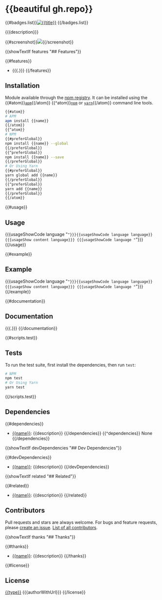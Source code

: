 # {{beautiful gh.repo}}

{{#badges.list}}[![{{title}}]({{{badge}}})]({{{url}}}) {{/badges.list}}

{{{description}}}

{{#screenshot}}![]({{{.}}}){{/screenshot}}

{{showTextIf features "## Features"}}

{{#features}}
- {{{.}}}
{{/features}}

## Installation

Module available through the [npm registry](https://www.npmjs.com/). It can be installed using the {{#atom}}[`apm`](https://github.com/atom/apm){{/atom}} {{^atom}}[`npm`](https://docs.npmjs.com/getting-started/installing-npm-packages-locally) or [`yarn`](https://yarnpkg.com/en/){{/atom}} command line tools.

```sh
{{#atom}}
# APM
apm install {{name}}
{{/atom}}
{{^atom}}
# NPM
{{#preferGlobal}}
npm install {{name}} --global
{{/preferGlobal}}
{{^preferGlobal}}
npm install {{name}} --save
{{/preferGlobal}}
# Or Using Yarn
{{#preferGlobal}}
yarn global add {{name}}
{{/preferGlobal}}
{{^preferGlobal}}
yarn add {{name}}
{{/preferGlobal}}
{{/atom}}
```

{{#usage}}
## Usage

{{{usageShowCode language "```"}}}{{usageShowCode language language}}
{{{usageShow content language}}}
{{{usageShowCode language "```"}}}
{{/usage}}

{{#example}}
## Example

{{{usageShowCode language "```"}}}{{usageShowCode language language}}
{{{usageShow content language}}}
{{{usageShowCode language "```"}}}
{{/example}}

{{#documentation}}
## Documentation

{{{.}}}
{{/documentation}}

{{#scripts.test}}
## Tests

To run the test suite, first install the dependencies, then run `test`:

```sh
# NPM
npm test
# Or Using Yarn
yarn test
```
{{/scripts.test}}

## Dependencies

{{#dependencies}}
- [{{name}}]({{{repository}}}): {{description}}
{{/dependencies}}
{{^dependencies}}
None
{{/dependencies}}

{{showTextIf devDependencies "## Dev Dependencies"}}

{{#devDependencies}}
- [{{name}}]({{{repository}}}): {{description}}
{{/devDependencies}}

{{showTextIf related "## Related"}}

{{#related}}
- [{{name}}]({{{repository}}}): {{description}}
{{/related}}

## Contributors

Pull requests and stars are always welcome. For bugs and feature requests, please [create an issue](https://github.com/{{gh.user}}/{{gh.repo}}/issues). [List of all contributors](https://github.com/{{gh.user}}/{{gh.repo}}/graphs/contributors).

{{showTextIf thanks "## Thanks"}}

{{#thanks}}
- [{{name}}]({{{url}}}): {{description}}
{{/thanks}}

{{#license}}
## License

[{{type}}](LICENSE) {{{authorWithUrl}}}
{{/license}}
